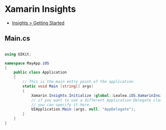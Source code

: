 # Xamarin Insights

- [Insights > Getting Started](https://developer.xamarin.com/guides/insights/getting-started/)


## Main.cs

~~~csharp

using UIKit;

namespace MayApp.iOS
{
	public class Application
	{
		// This is the main entry point of the application.
		static void Main (string[] args)
		{
			Xamarin.Insights.Initialize (global::Lealea.iOS.XamarinInsights.ApiKey);
			// if you want to use a different Application Delegate class from "AppDelegate"
			// you can specify it here.
			UIApplication.Main (args, null, "AppDelegate");
		}
	}
}

~~~
